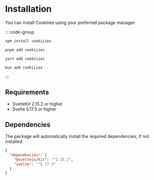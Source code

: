 # Installation

You can install Cookiiies using your preferred package manager.

::: code-group
```sh [npm]
npm install cookiiies
```

```sh [pnpm]
pnpm add cookiiies
```

```sh [yarn]
yarn add cookiiies
```

```sh [bun]
bun add cookiiies
```
:::

## Requirements

- SvelteKit 2.15.2 or higher
- Svelte 5.17.3 or higher

## Dependencies

The package will automatically install the required dependencies, if not installed:

```json
{
  "dependencies": {
    "@sveltejs/kit": "^2.15.2",
    "svelte": "^5.17.3"
  }
}
```

